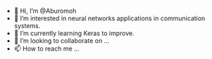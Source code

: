 - 👋 Hi, I’m @Aburomoh
- 👀 I’m interested in neural networks applications in communication systems.
- 🌱 I’m currently learning Keras to improve.
- 💞️ I’m looking to collaborate on ...
- 📫 How to reach me ...

<!---
Aburomoh/Aburomoh is a ✨ special ✨ repository because its `README.md` (this file) appears on your GitHub profile.
You can click the Preview link to take a look at your changes.
--->
